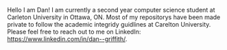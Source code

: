 Hello I am Dan! I am currently a second year computer science student at Carleton University in Ottawa, ON. Most of my repositorys have been made private to follow the academic integridy guidlines at Carelton University. Please feel free to reach out to me on LinkedIn: https://www.linkedin.com/in/dan--griffith/. 

